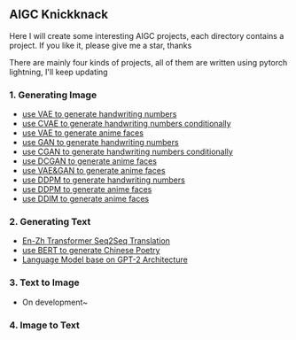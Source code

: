 ## AIGC Knickknack
Here I will create some interesting AIGC projects, each directory contains a project. If you like it, please give me a star, thanks

There are mainly four kinds of projects, all of them are written using pytorch lightning, I'll keep updating

### 1. Generating Image
- [use VAE to generate handwriting numbers](VAE_MNIST)
- [use CVAE to generate handwriting numbers conditionally](CVAE_MNIST)
- [use VAE to generate anime faces](VAE_ANIME)
- [use GAN to generate handwriting numbers](GAN_MNIST)
- [use CGAN to generate handwriting numbers conditionally](CGAN_MNIST)
- [use DCGAN to generate anime faces](GAN_ANIME)
- [use VAE&GAN to generate anime faces](VAE_GAN)
- [use DDPM to generate handwriting numbers](DDPM_MNIST)
- [use DDPM to generate anime faces](DDPM_ANIME)
- [use DDIM to generate anime faces](DDIM_ANIME)

### 2. Generating Text
- [En-Zh Transformer Seq2Seq Translation](Translation)
- [use BERT to generate Chinese Poetry](BERT_Poetry)
- [Language Model base on GPT-2 Architecture]()

### 3. Text to Image
- On development~

### 4. Image to Text